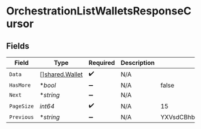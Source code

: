 # OrchestrationListWalletsResponseCursor


## Fields

| Field                                                   | Type                                                    | Required                                                | Description                                             | Example                                                 |
| ------------------------------------------------------- | ------------------------------------------------------- | ------------------------------------------------------- | ------------------------------------------------------- | ------------------------------------------------------- |
| `Data`                                                  | [][shared.Wallet](../../../pkg/models/shared/wallet.md) | :heavy_check_mark:                                      | N/A                                                     |                                                         |
| `HasMore`                                               | **bool*                                                 | :heavy_minus_sign:                                      | N/A                                                     | false                                                   |
| `Next`                                                  | **string*                                               | :heavy_minus_sign:                                      | N/A                                                     |                                                         |
| `PageSize`                                              | *int64*                                                 | :heavy_check_mark:                                      | N/A                                                     | 15                                                      |
| `Previous`                                              | **string*                                               | :heavy_minus_sign:                                      | N/A                                                     | YXVsdCBhbmQgYSBtYXhpbXVtIG1heF9yZXN1bHRzLol=            |